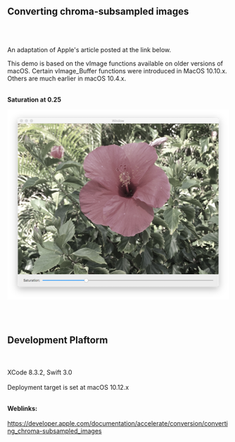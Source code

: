## Converting chroma-subsampled images 

<br />
<br />

An adaptation of Apple's article posted at the link below.

This demo is based on the vImage functions available on older versions of macOS. Certain vImage_Buffer functions were introduced in MacOS 10.10.x. Others are much earlier in macOS 10.4.x.
<br />
<br />

**Saturation at 0.25**

![](Documentation/Saturation.png)

<br />
<br />

## Development Plaftorm
<br />
<br />
XCode 8.3.2, Swift 3.0
<br />
<br />
Deployment target is set at macOS 10.12.x
<br />
<br />

**Weblinks:**
<br />
<br />
https://developer.apple.com/documentation/accelerate/conversion/converting_chroma-subsampled_images
